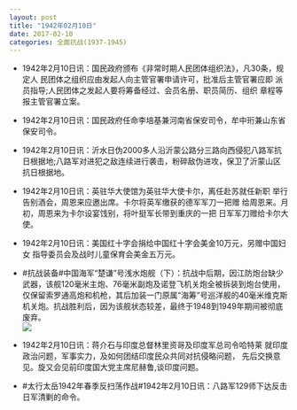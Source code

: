 ```yaml
---
layout: post
title: "1942年02月10日"
date: 2017-02-10
categories: 全面抗战(1937-1945)
---
```


<meta name="referrer" content="no-referrer" />

- 1942年2月10日讯：国民政府颁布《非常时期人民团体组织法》，凡30条，规定人 民团体之组织应由发起人向主管官署申请许可，批准后主管官署应即 派员指导;人民团体之发起人要将筹备经过、会员名册、职员简历、组织 章程等报主管官署立案。 

- 1942年2月10日讯：国民政府任命李培基兼河南省保安司令，牟中珩兼山东省保安司令。 

- 1942年2月10日讯：沂水日伪2000多人沿沂蒙公路分三路向西侵犯八路军抗日根据地;八路军对进犯之敌连续进行袭击，粉碎敌伪进攻，保卫了沂蒙山区抗日根据地。 

- 1942年2月10日讯：英驻华大使馆为英驻华大使卡尔，离任赴苏就任新职 举行告别酒会，周恩来应邀出席。卡尔将英军缴获的德军军刀一把赠 给周恩来。月初，周恩来为卡尔设宴饯别，将叶挺军长带到重庆的一把 日军军刀赠给卡尔大使。 

- 1942年2月10日讯：美国红十字会捐给中国红十字会美金10万元，另赠中国妇女 指导委员会及战时儿童保育会美金五万元。 

- #抗战装备#中国海军“楚谦”号浅水炮舰（下）：抗战中后期，因江防炮台缺少武器，该舰120毫米主炮、76毫米副炮及诺登飞机关炮全被拆装到炮台使用，仅保留索罗通高炮和机枪，其后加装一门原属“海筹”号巡洋舰的40毫米维克斯机关炮。抗战胜利后，因为该舰状态较差，最终于1948到1949年期间被彻底废弃。 <br/><img src="https://ww2.sinaimg.cn/large/aca367d8jw1fcl56h3m50j20bo0gotar.jpg" />

- 1942年2月10日讯：蒋介石与印度总督林里资哥及印度军总司令哈特莱 就印度政治问题，军事实力，及如何团结印度民众共同对抗侵略问题， 先后交换意见。旋又会见前印度国大党主席尼赫鲁,谈印度问题。 

- #太行太岳1942年春季反扫荡作战#1942年2月10日讯：八路军129师下达反击日军清剿的命令。 

